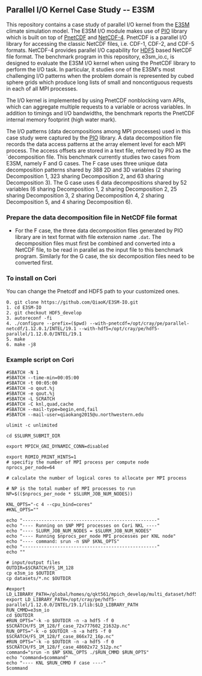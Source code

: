 ## Parallel I/O Kernel Case Study -- E3SM

This repository contains a case study of parallel I/O kernel from the
[E3SM](https://github.com/E3SM-Project/E3SM) climate simulation model. The
E3SM I/O module makes use of [PIO](https://github.com/NCAR/ParallelIO)
library which is built on top of
[PnetCDF](https://github.com/Parallel-NetCDF/PnetCDF) and
[NetCDF-4](http://www.unidata.ucar.edu/software/netcdf). PnetCDF is a
parallel I/O library for accessing the classic NetCDF files, i.e. CDF-1,
CDF-2, and CDF-5 formats. NetCDF-4 provides parallel I/O capability for
[HDF5](https://www.hdfgroup.org/solutions/hdf5) based NetCDF file format.
The benchmark program in this repository, e3sm_io.c, is designed to evaluate
the E3SM I/O kernel when using the PnetCDF library to perform the I/O task.
In particular, it studies one of the E3SM's most challenging I/O patterns
when the problem domain is represented by cubed sphere grids which produce
long lists of small and noncontiguous requests in each of all MPI processes.

The I/O kernel is implemented by using PnetCDF nonblocking varn APIs, which
can aggregate multiple requests to a variable or across variables. In addition
to timings and I/O bandwidths, the benchmark reports the PnetCDF internal
memory footprint (high water mark).

The I/O patterns (data decompositions among MPI processes) used in this case
study were captured by the [PIO](https://github.com/NCAR/ParallelIO) library.
A data decomposition file records the data access patterns at the array element
level for each MPI process. The access offsets are stored in a text file,
referred by PIO as the `decomposition file. This benchmark currently studies
two cases from E3SM, namely F and G cases. The F case uses three unique data
decomposition patterns shared by 388 2D and 3D variables (2 sharing
Decomposition 1, 323 sharing Decomposition 2, and 63 sharing Decomposition 3).
The G case uses 6 data decompositions shared by 52 variables (6 sharing
Decomposition 1, 2 sharing Decomposition 2, 25 sharing Decomposition 3, 2
sharing Decomposition 4, 2 sharing Decomposition 5, and 4 sharing Decomposition
6).

### Prepare the data decomposition file in NetCDF file format
* For the F case, the three data decomposition files generated by PIO library
  are in text format with file extension name `.dat`. The decomposition files
  must first be combined and converted into a NetCDF file, to be read in
  parallel as the input file to this benchmark program. Similarly for the G
  case, the six decomposition files need to be converted first.

### To install on Cori
You can change the Pnetcdf and HDF5 path to your customized ones.
```
0. git clone https://github.com/QiaoK/E3SM-IO.git
1. cd E3SM-IO
2. git checkout HDF5_develop
3. autoreconf -fi
4. ./configure --prefix=($pwd) --with-pnetcdf=/opt/cray/pe/parallel-netcdf/1.12.0.1/INTEL/19.1 --with-hdf5=/opt/cray/pe/hdf5-parallel/1.12.0.0/INTEL/19.1
5. make
6. make -j8
```
### Example script on Cori
```
#SBATCH -N 1
#SBATCH --time-min=00:05:00
#SBATCH -t 00:05:00
#SBATCH -o qout.%j
#SBATCH -e qout.%j
#SBATCH -L SCRATCH
#SBATCH -C knl,quad,cache
#SBATCH --mail-type=begin,end,fail
#SBATCH --mail-user=qiaokang2015@u.northwestern.edu

ulimit -c unlimited

cd $SLURM_SUBMIT_DIR

export MPICH_GNI_DYNAMIC_CONN=disabled

export ROMIO_PRINT_HINTS=1
# specifiy the number of MPI process per compute node
nprocs_per_node=64

# calculate the number of logical cores to allocate per MPI process

# NP is the total number of MPI processes to run
NP=$(($nprocs_per_node * $SLURM_JOB_NUM_NODES))

KNL_OPTS="-c 4 --cpu_bind=cores"
#KNL_OPTS=""

echo "--------------------------------------------------"
echo "---- Running on $NP MPI processes on Cori NKL ----"
echo "---- SLURM_JOB_NUM_NODES = $SLURM_JOB_NUM_NODES"
echo "---- Running $nprocs_per_node MPI processes per KNL node"
echo "---- command: srun -n $NP $KNL_OPTS"
echo "--------------------------------------------------"
echo ""

# input/output files
OUTDIR=$SCRATCH/FS_1M_128
cp e3sm_io $OUTDIR
cp datasets/*.nc $OUTDIR

#export LD_LIBRARY_PATH=/global/homes/q/qkt561/mpich_develop/multi_dataset/hdf5/install/lib:$LD_LIBRARY_PATH
export LD_LIBRARY_PATH=/opt/cray/pe/hdf5-parallel/1.12.0.0/INTEL/19.1/lib:$LD_LIBRARY_PATH
RUN_CMMD=e3sm_io
cd $OUTDIR
#RUN_OPTS="-k -o $OUTDIR -n -a hdf5 -f 0 $SCRATCH/FS_1M_128/f_case_72x777602_21632p.nc"
RUN_OPTS="-k -o $OUTDIR -n -a hdf5 -f 0 $SCRATCH/FS_1M_128/f_case_866x72_16p.nc"
#RUN_OPTS="-k -o $OUTDIR -n -a hdf5 -f 0 $SCRATCH/FS_1M_128/f_case_48602x72_512p.nc"
command="srun -n $NP $KNL_OPTS ./$RUN_CMMD $RUN_OPTS"
echo "command=$command"
echo "---- KNL $RUN_CMMD F case ----"
$command
```
